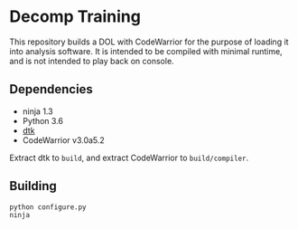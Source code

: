 # Decomp Training

This repository builds a DOL with CodeWarrior for the purpose of loading it into analysis software. It is intended to be compiled with minimal runtime, and is not intended to play back on console.

## Dependencies

- ninja 1.3
- Python 3.6
- [dtk](https://github.com/encounter/decomp-toolkit)
- CodeWarrior v3.0a5.2

Extract dtk to `build`, and extract CodeWarrior to `build/compiler`.

## Building

```bash
python configure.py
ninja
```
